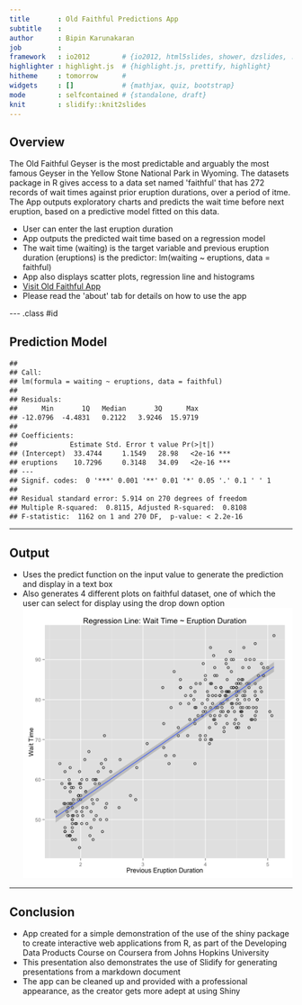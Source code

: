 ```yaml
---
title       : Old Faithful Predictions App
subtitle    : 
author      : Bipin Karunakaran
job         : 
framework   : io2012        # {io2012, html5slides, shower, dzslides, ...}
highlighter : highlight.js  # {highlight.js, prettify, highlight}
hitheme     : tomorrow      # 
widgets     : []            # {mathjax, quiz, bootstrap}
mode        : selfcontained # {standalone, draft}
knit        : slidify::knit2slides
---
```


## Overview 
The Old Faithful Geyser is the most predictable and arguably the most famous Geyser in the Yellow Stone National Park in Wyoming. The datasets package in R gives access to a data set named 'faithful' that has 272 records of wait times against prior eruption durations, over a period of itme. The App outputs exploratory charts and  predicts the wait time before next eruption, based on a predictive model fitted on this data.
- User can enter the last eruption duration
- App outputs the predicted wait time based on a regression model 
- The wait time (waiting) is the target variable and previous eruption duration (eruptions) is the predictor: lm(waiting ~ eruptions, data = faithful)
- App also displays scatter plots, regression line and histograms
- [Visit Old Faithful App](https://bkarun.shinyapps.io/faithful)
- Please read the 'about' tab for details on how to use the app 

--- .class #id 

## Prediction Model

```
## 
## Call:
## lm(formula = waiting ~ eruptions, data = faithful)
## 
## Residuals:
##      Min       1Q   Median       3Q      Max 
## -12.0796  -4.4831   0.2122   3.9246  15.9719 
## 
## Coefficients:
##             Estimate Std. Error t value Pr(>|t|)    
## (Intercept)  33.4744     1.1549   28.98   <2e-16 ***
## eruptions    10.7296     0.3148   34.09   <2e-16 ***
## ---
## Signif. codes:  0 '***' 0.001 '**' 0.01 '*' 0.05 '.' 0.1 ' ' 1
## 
## Residual standard error: 5.914 on 270 degrees of freedom
## Multiple R-squared:  0.8115,	Adjusted R-squared:  0.8108 
## F-statistic:  1162 on 1 and 270 DF,  p-value: < 2.2e-16
```

--- 

## Output
- Uses the predict function on the input value to generate the prediction and display in a text box 
- Also generates 4 different plots on faithful dataset, one of which the user can select for display using the drop down option
![plot of chunk unnamed-chunk-2](assets/fig/unnamed-chunk-2-1.png) 

---
## Conclusion
- App created for a simple demonstration of the use of the shiny package to create interactive web applications from R, as part of the Developing Data Products Course on Coursera from Johns Hopkins University
- This presentation also demonstrates the use of Slidify for generating presentations from a markdown document
- The app can be cleaned up and provided with a professional appearance, as the creator gets more adept at using Shiny

